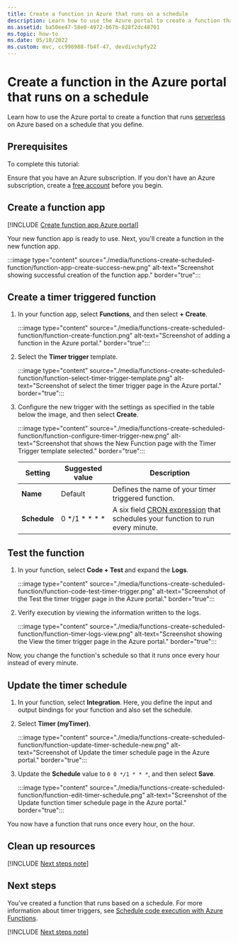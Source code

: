 ```yaml
---
title: Create a function in Azure that runs on a schedule
description: Learn how to use the Azure portal to create a function that runs based on a schedule that you define.
ms.assetid: ba50ee47-58e0-4972-b67b-828f2dc48701
ms.topic: how-to
ms.date: 05/18/2022
ms.custom: mvc, cc996988-fb4f-47, devdivchpfy22
---
```

# Create a function in the Azure portal that runs on a schedule

Learn how to use the Azure portal to create a function that runs [serverless](https://azure.microsoft.com/solutions/serverless/) on Azure based on a schedule that you define.

## Prerequisites

To complete this tutorial:

Ensure that you have an Azure subscription. If you don't have an Azure subscription, create a [free account](https://azure.microsoft.com/free/?WT.mc_id=A261C142F) before you begin.

## Create a function app

[!INCLUDE [Create function app Azure portal](../../includes/functions-create-function-app-portal.md)]

Your new function app is ready to use. Next, you'll create a function in the new function app.

:::image type="content" source="./media/functions-create-scheduled-function/function-app-create-success-new.png" alt-text="Screenshot showing successful creation of the function app." border="true":::

<a name="create-function"></a>

## Create a timer triggered function

1. In your function app, select **Functions**, and then select **+ Create**.

   :::image type="content" source="./media/functions-create-scheduled-function/function-create-function.png" alt-text="Screenshot of adding a function in the Azure portal." border="true":::

1. Select the **Timer trigger** template.

    :::image type="content" source="./media/functions-create-scheduled-function/function-select-timer-trigger-template.png" alt-text="Screenshot of select the timer trigger page in the Azure portal." border="true":::

1. Configure the new trigger with the settings as specified in the table below the image, and then select **Create**.

    :::image type="content" source="./media/functions-create-scheduled-function/function-configure-timer-trigger-new.png" alt-text="Screenshot that shows the New Function page with the Timer Trigger template selected." border="true":::

    | Setting | Suggested value | Description |
    |---|---|---|
    | **Name** | Default | Defines the name of your timer triggered function. |
    | **Schedule** | 0 \*/1 \* \* \* \* | A six field [CRON expression](functions-bindings-timer.md#ncrontab-expressions) that schedules your function to run every minute. |

## Test the function

1. In your function, select **Code + Test** and expand the **Logs**.

    :::image type="content" source="./media/functions-create-scheduled-function/function-code-test-timer-trigger.png" alt-text="Screenshot of the Test the timer trigger page in the Azure portal." border="true":::

1. Verify execution by viewing the information written to the logs.

    :::image type="content" source="./media/functions-create-scheduled-function/function-timer-logs-view.png" alt-text="Screenshot showing the View the timer trigger page in the Azure portal." border="true":::

Now, you change the function's schedule so that it runs once every hour instead of every minute.

## Update the timer schedule

1. In your function, select **Integration**. Here, you define the input and output bindings for your function and also set the schedule.

1. Select **Timer (myTimer)**.

    :::image type="content" source="./media/functions-create-scheduled-function/function-update-timer-schedule-new.png" alt-text="Screenshot of Update the timer schedule page in the Azure portal." border="true":::

1. Update the **Schedule** value to `0 0 */1 * * *`, and then select **Save**.  

    :::image type="content" source="./media/functions-create-scheduled-function/function-edit-timer-schedule.png" alt-text="Screenshot of the Update function timer schedule page in the Azure portal." border="true":::

You now have a function that runs once every hour, on the hour.

## Clean up resources

[!INCLUDE [Next steps note](../../includes/functions-quickstart-cleanup.md)]

## Next steps

You've created a function that runs based on a schedule. For more information about timer triggers, see [Schedule code execution with Azure Functions](functions-bindings-timer.md).

[!INCLUDE [Next steps note](../../includes/functions-quickstart-next-steps.md)]
